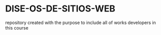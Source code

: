 # DISE-OS-DE-SITIOS-WEB
repository created with the purpose to include all of works developers in this course
